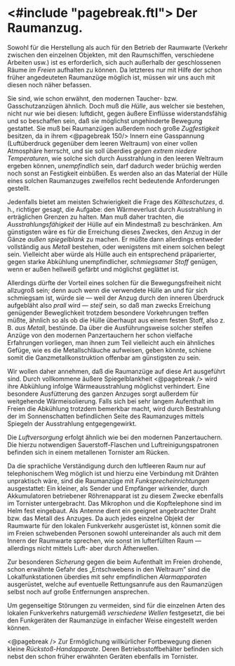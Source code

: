 <#include "pagebreak.ftl">
Der Raumanzug.
==============

Sowohl für die Herstellung als auch für den Betrieb der Raumwarte
(Verkehr zwischen den einzelnen Objekten, mit den Raumschiffen,
verschiedene Arbeiten usw.) ist es erforderlich, sich auch
außerhalb der geschlossenen Räume *im Freien* aufhalten zu
können. Da letzteres nur mit Hilfe der schon früher angedeuteten
Raumanzüge möglich ist, müssen wir uns auch mit diesen
noch näher befassen.

Sie sind, wie schon erwähnt, den modernen Taucher- bzw.
Gasschutzanzügen ähnlich. Doch muß die *Hülle*, aus welcher
sie bestehen, nicht nur wie bei diesen: luftdicht, gegen äußere
Einflüsse widerstandsfähig und so beschaffen sein, daß sie möglichst
ungehinderte Bewegung gestattet. Sie muß bei Raumanzügen
außerdem noch große *Zugfestigkeit* besitzen, da in ihrem
\<@pagebreak 150/> Innern eine Gasspannung (Luftüberdruck gegenüber dem leeren
Weltraum) von einer vollen Atmosphäre herrscht, und sie soll
überdies *gegen extrem niedere Temperaturen*, wie solche
sich durch Ausstrahlung in den leeren Weltraum ergeben können,
*unempfindlich* sein, darf dadurch weder brüchig werden
noch sonst an Festigkeit einbüßen. Es werden also an das Material
der Hülle eines solchen Raumanzuges zweifellos recht bedeutende
Anforderungen gestellt.

Jedenfalls bietet am meisten Schwierigkeit die Frage des *Kälteschutzes*,
d. h., richtiger gesagt, die Aufgabe: den Wärmeverlust
durch Ausstrahlung in erträglichen Grenzen zu halten. Man
muß daher trachten, die *Ausstrahlungsfähigkeit* der Hülle
auf ein Mindestmaß zu beschränken. Am günstigsten wäre es
für die Erreichung dieses Zweckes, den Anzug in der Gänze
*außen spiegelblank* zu machen. Er müßte dann allerdings
entweder vollständig aus *Metall* bestehen, oder wenigstens mit
einem solchen belegt sein. Vielleicht aber würde als Hülle auch
ein entsprechend präparierter, gegen starke Abkühlung unempfindlicher,
*schmiegsamer Stoff* genügen, wenn er außen hellweiß
gefärbt und möglichst geglättet ist.

Allerdings dürfte der Vorteil eines solchen für die Bewegungsfreiheit
nicht allzugroß sein; denn auch wenn die verwendete
Hülle an und für sich schmiegsam ist, würde sie — weil der
Anzug durch den inneren Überdruck aufgebläht also *prall* wird
— *steif* sein, so daß man zwecks Erreichung genügender Beweglichkeit
trotzdem besondere Vorkehrungen treffen müßte,
ähnlich so als ob die Hülle überhaupt aus einem festen Stoff,
also z. B. *aus Metall*, bestünde. Da über die Ausführungsweise
solcher steifen Anzüge von den modernen Panzertauchern
her schon vielfache Erfahrungen vorliegen, man ihnen zum Teil
vielleicht auch ein ähnliches Gefüge, wie es die Metallschläuche
aufweisen, geben könnte, schiene somit die Ganzmetallkonstruktion
offenbar am günstigsten zu sein.

Wir wollen daher annehmen, daß die Raumanzüge auf diese
Art ausgeführt sind. Durch vollkommene äußere Spiegelblankheit
\<@pagebreak /> wird ihre Abkühlung infolge Wärmeausstrahlung möglichst
verhindert. Eine besondere Ausfütterung des ganzen Anzuges
sorgt außerdem für weitgehende Wärmeisolierung. Falls sich bei
sehr langem Aufenthalt im Freien die Abkühlung trotzdem bemerkbar
macht, wird durch Bestrahlung der im Sonnenschatten
befindlichen Seite des Raumanzuges mittels Spiegeln der Ausstrahlung
entgegengewirkt.

Die *Luftversorgung* erfolgt ähnlich wie bei den modernen
Panzertauchern. Die hierzu notwendigen Sauerstoff-Flaschen und
Luftreinigungspatronen befinden sich in einem metallenen Tornister
am Rücken.

Da die sprachliche Verständigung durch den luftleeren Raum
nur auf telephonischem Weg möglich ist und hierzu eine Verbindung
mit Drähten unpraktisch wäre, sind die Raumanzüge
mit *Funksprecheinrichtungen* ausgestattet: Ein kleiner, als
Sender und Empfänger wirkender, durch Akkumulatoren betriebener
Röhrenapparat ist zu diesem Zwecke ebenfalls im Tornister
untergebracht. Das Mikrophon und die Kopftelephone sind im
Helm fest eingebaut. Als Antenne dient ein geeignet angebrachter
Draht bzw. das Metall des Anzuges. Da auch jedes einzelne Objekt der
Raumwarte für den lokalen Funkverkehr ausgerüstet ist, können
somit die im Freien schwebenden Personen sowohl untereinander
als auch mit dem Innern der Raumwarte sprechen, wie sonst im
lufterfüllten Raum — allerdings nicht mittels Luft- aber durch
Ätherwellen.

Zur besonderen *Sicherung* gegen die beim Aufenthalt im
Freien drohende, schon erwähnte Gefahr des „Entschwebens in
den Weltraum” sind die Lokalfunkstationen überdies mit sehr
empfindlichen *Alarmapparaten* ausgerüstet, welche auf eventuelle
Rettungsanrufe aus den Raumanzügen selbst noch auf große
Entfernungen ansprechen.

Um gegenseitige Störungen zu vermeiden, sind für die einzelnen
Arten des lokalen Funkverkehrs naturgemäß *verschiedene
Wellen* festgesetzt, die bei den Funkgeräten der Raumanzüge
in einfacher Weise eingestellt werden können.

\<@pagebreak /> Zur Ermöglichung willkürlicher Fortbewegung dienen kleine
*Rückstoß-Handapparate*. Deren Betriebsstoffbehälter befinden
sich nebst den schon früher erwähnten Geräten ebenfalls im
Tornister.

